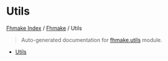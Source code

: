 # Utils

[Fhmake Index](../README.md#fhmake-index) /
[Fhmake](./index.md#fhmake) /
Utils

> Auto-generated documentation for [fhmake.utils](../../../fhmake/utils.py) module.
- [Utils](#utils)
